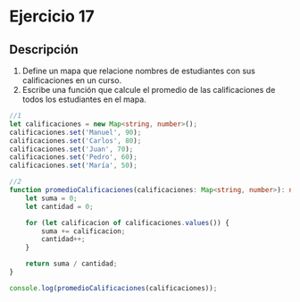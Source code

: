 # Ejercicio 17

## Descripción

1. Define un mapa que relacione nombres de estudiantes con sus calificaciones en un curso.
2. Escribe una función que calcule el promedio de las calificaciones de todos los estudiantes en el mapa.
   
```typescript
//1
let calificaciones = new Map<string, number>();
calificaciones.set('Manuel', 90);
calificaciones.set('Carlos', 80);
calificaciones.set('Juan', 70);
calificaciones.set('Pedro', 60);
calificaciones.set('María', 50);

//2
function promedioCalificaciones(calificaciones: Map<string, number>): number {
    let suma = 0;
    let cantidad = 0;

    for (let calificacion of calificaciones.values()) {
        suma += calificacion;
        cantidad++;
    }

    return suma / cantidad;
}

console.log(promedioCalificaciones(calificaciones));
```